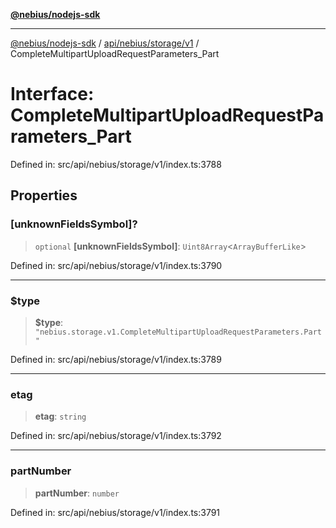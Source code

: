 [**@nebius/nodejs-sdk**](../../../../../README.md)

***

[@nebius/nodejs-sdk](../../../../../README.md) / [api/nebius/storage/v1](../README.md) / CompleteMultipartUploadRequestParameters\_Part

# Interface: CompleteMultipartUploadRequestParameters\_Part

Defined in: src/api/nebius/storage/v1/index.ts:3788

## Properties

### \[unknownFieldsSymbol\]?

> `optional` **\[unknownFieldsSymbol\]**: `Uint8Array`\<`ArrayBufferLike`\>

Defined in: src/api/nebius/storage/v1/index.ts:3790

***

### $type

> **$type**: `"nebius.storage.v1.CompleteMultipartUploadRequestParameters.Part"`

Defined in: src/api/nebius/storage/v1/index.ts:3789

***

### etag

> **etag**: `string`

Defined in: src/api/nebius/storage/v1/index.ts:3792

***

### partNumber

> **partNumber**: `number`

Defined in: src/api/nebius/storage/v1/index.ts:3791
